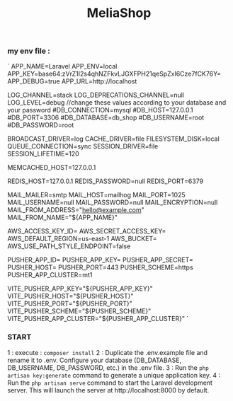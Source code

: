 <h1 align="center"> MeliaShop </h1> <br>


### my env file : 
`
APP_NAME=Laravel
APP_ENV=local
APP_KEY=base64:zVrZ1I2s4qhNZFkvLJGXFPH21qeSpZxI6Cze7fCK76Y=
APP_DEBUG=true
APP_URL=http://localhost

LOG_CHANNEL=stack
LOG_DEPRECATIONS_CHANNEL=null
LOG_LEVEL=debug
//change these values ​​according to your database and your password
#DB_CONNECTION=mysql
#DB_HOST=127.0.0.1
#DB_PORT=3306
#DB_DATABASE=db_shop
#DB_USERNAME=root
#DB_PASSWORD=root

BROADCAST_DRIVER=log
CACHE_DRIVER=file
FILESYSTEM_DISK=local
QUEUE_CONNECTION=sync
SESSION_DRIVER=file
SESSION_LIFETIME=120

MEMCACHED_HOST=127.0.0.1

REDIS_HOST=127.0.0.1
REDIS_PASSWORD=null
REDIS_PORT=6379

MAIL_MAILER=smtp
MAIL_HOST=mailhog
MAIL_PORT=1025
MAIL_USERNAME=null
MAIL_PASSWORD=null
MAIL_ENCRYPTION=null
MAIL_FROM_ADDRESS="hello@example.com"
MAIL_FROM_NAME="${APP_NAME}"

AWS_ACCESS_KEY_ID=
AWS_SECRET_ACCESS_KEY=
AWS_DEFAULT_REGION=us-east-1
AWS_BUCKET=
AWS_USE_PATH_STYLE_ENDPOINT=false

PUSHER_APP_ID=
PUSHER_APP_KEY=
PUSHER_APP_SECRET=
PUSHER_HOST=
PUSHER_PORT=443
PUSHER_SCHEME=https
PUSHER_APP_CLUSTER=mt1

VITE_PUSHER_APP_KEY="${PUSHER_APP_KEY}"
VITE_PUSHER_HOST="${PUSHER_HOST}"
VITE_PUSHER_PORT="${PUSHER_PORT}"
VITE_PUSHER_SCHEME="${PUSHER_SCHEME}"
VITE_PUSHER_APP_CLUSTER="${PUSHER_APP_CLUSTER}" 
`

### START


1 : execute : `composer install`
2 : Duplicate the .env.example file and rename it to .env.
Configure your database (DB_DATABASE, DB_USERNAME, DB_PASSWORD, etc.) in the .env file.
3 : Run the `php artisan key:generate` command to generate a unique application key.
4 : Run the `php artisan serve` command to start the Laravel development server. This will launch the server at http://localhost:8000 by default.
